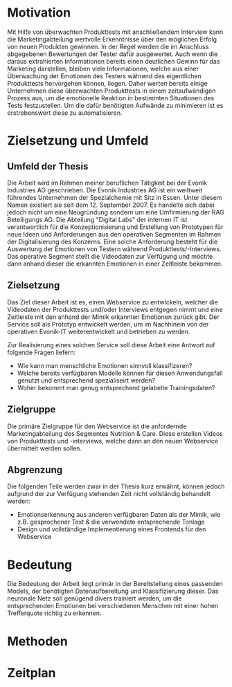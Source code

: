 # Motivation
Mit Hilfe von überwachten Produkttests mit anschließendem Interview kann die Marketingabteilung wertvolle Erkenntnisse über den möglichen Erfolg von neuen Produkten gewinnen. In der Regel werden die im Anschluss abgegebenen Bewertungen der Tester dafür ausgewertet. Auch wenn die daraus extrahierten Informationen bereits einen deutlichen Gewinn für das Marketing darstellen, bleiben viele Informationen, welche aus einer Überwachung der Emotionen des Testers während des eigentlichen Produkttests hervorgehen können, liegen.
Daher werten bereits einige Unternehmen diese überwachten Produkttests in einem zeitaufwändigen Prozess aus, um die emotionelle Reaktion in bestimmten Situationen des Tests festzustellen. Um die dafür benötigten Aufwände zu minimieren ist es erstrebenswert diese zu automatisieren.

# Zielsetzung und Umfeld

## Umfeld der Thesis

Die Arbeit wird im Rahmen meiner beruflichen Tätigkeit bei der Evonik Industries AG geschrieben. 
Die Evonik Industries AG ist ein weiltweit führendes Unternehmen der Spezialchemie mit Sitz in Essen. Unter diesem Namen existiert sie seit dem 12. September 2007. Es handelte sich dabei jedoch nicht um eine Neugründung sondern um eine Umfirmierung der RAG Beteiligungs AG.
Die Abteilung "Digital Labs" der internen IT ist verantwortlich für die Konzeptionisierung und Erstellung von Prototypen für neue Ideen und Anforderungen aus den operativen Segmenten im Rahmen der Digitalisierung des Konzerns. 
Eine solche Anforderung besteht für die Auswertung der Emotionen von Testern während Produkttests/-Interviews. Das operative Segment stellt die Videodaten zur Verfügung und möchte dann anhand dieser die erkannten Emotionen in einer Zeitleiste bekommen.

## Zielsetzung

Das Ziel dieser Arbeit ist es, einen Webservice zu entwickeln, welcher die Videodaten der Produkttests und/oder Interviews entgegen nimmt und eine Zeitleiste mit den anhand der Mimik erkannten Emotionen zurück gibt. Der Service soll als Prototyp entwickelt werden, um im Nachhinein von der operativen Evonik-IT weiterentwickelt und betrieben zu werden.

Zur Realisierung eines solchen Service soll diese Arbeit eine Antwort auf folgende Fragen liefern:

* Wie kann man menschliche Emotionen sinnvoll klassifizeren?
* Welche bereits verfügbaren Modelle können für diesen Anwendungsfall genutzt und entsprechend spezialiseirt werden?
* Woher bekommt man genug entsprechend gelabelte Trainingsdaten?
<!-- TODO: Weitere fragen -->

## Zielgruppe

Die primäre Zielgruppe für den Webservice ist die anfordernde Marketingabteilung des Segmentes Nutrition & Care. Diese erstellen Videos von Produkttests und -interviews, welche dann an den neuen Webservice übermittelt werden sollen.

## Abgrenzung

Die folgenden Teile werden zwar in der Thesis kurz erwähnt, können jedoch aufgrund der zur Verfügung stehenden Zeit nicht vollständig behandelt werden:

* Emotionserkennung aus anderen verfügbaren Daten als der Mimik, wie z.B. gesprochener Text & die verwendete entsprechende Tonlage
* Design und vollständige Implementierung eines Frontends für den Webservice

# Bedeutung

Die Bedeutung der Arbeit liegt primär in der Bereitstellung eines passenden Models, der benötigten Datenaufbereitung und Klassifizierung dieser. Das neuronale Netz soll genügend divers trainiert werden, um die entsprechenden Emotionen bei verschiedenen Menschen mit einer hohen Trefferquote richtig zu erkennen.

# Methoden

# Zeitplan